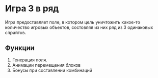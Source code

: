 # Игра 3 в ряд
Игра предоставляет поле, в котором цель уничтожить какое-то количество игровых объектов, состовляя из них ряд из 3 одинаковых спрайтов.
## Функции
1. Генерация поля.
2. Анимации перемещения блоков
3. Бонусы при составлении комбинаций
